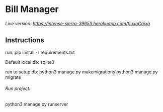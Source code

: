 # Bill Manager

###### Live version: https://intense-sierra-39653.herokuapp.com/fluxoCaixa

## Instructions

run: pip install -r requirements.txt

Default local db: sqlite3

run to setup db:
python3 manage.py makemigrations
python3 manage.py migrate


###### Run project:
python3 manage.py runserver
